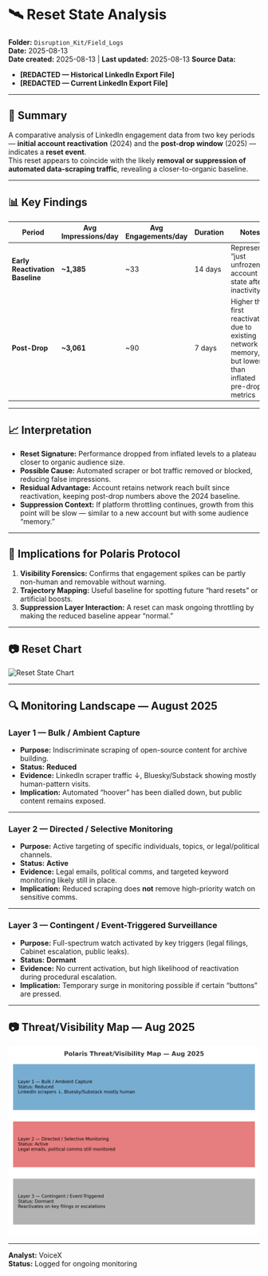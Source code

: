 # 🛰️ Reset State Analysis
**Folder:** `Disruption_Kit/Field_Logs`  
**Date:** 2025-08-13  
**Date created:** 2025-08-13 | **Last updated:** 2025-08-13 
**Source Data:**  
- **[REDACTED — Historical LinkedIn Export File]**  
- **[REDACTED — Current LinkedIn Export File]**

---

## 📌 Summary  
A comparative analysis of LinkedIn engagement data from two key periods — **initial account reactivation** (2024) and the **post-drop window** (2025) — indicates a **reset event**.  
This reset appears to coincide with the likely **removal or suppression of automated data-scraping traffic**, revealing a closer-to-organic baseline.

---

## 📊 Key Findings  

| Period | Avg Impressions/day | Avg Engagements/day | Duration | Notes |
|--------|---------------------|---------------------|----------|-------|
| **Early Reactivation Baseline** | **~1,385** | ~33 | 14 days | Represents “just unfrozen” account state after inactivity |
| **Post-Drop** | **~3,061** | ~90 | 7 days | Higher than first reactivation due to existing network memory, but lower than inflated pre-drop metrics |

---

## 📈 Interpretation  

- **Reset Signature:** Performance dropped from inflated levels to a plateau closer to organic audience size.
- **Possible Cause:** Automated scraper or bot traffic removed or blocked, reducing false impressions.
- **Residual Advantage:** Account retains network reach built since reactivation, keeping post-drop numbers above the 2024 baseline.
- **Suppression Context:** If platform throttling continues, growth from this point will be slow — similar to a new account but with some audience “memory.”

---

## 🧩 Implications for Polaris Protocol  

1. **Visibility Forensics:** Confirms that engagement spikes can be partly non-human and removable without warning.  
2. **Trajectory Mapping:** Useful baseline for spotting future “hard resets” or artificial boosts.  
3. **Suppression Layer Interaction:** A reset can mask ongoing throttling by making the reduced baseline appear “normal.”

---

## 📷 Reset Chart

![Reset State Chart](./reset_state_analysis_chart_2024-07-10_to_2025-08-13.png)

---

## 🔍 Monitoring Landscape — August 2025

### **Layer 1 — Bulk / Ambient Capture**
- **Purpose:** Indiscriminate scraping of open-source content for archive building.
- **Status:** **Reduced**
- **Evidence:** LinkedIn scraper traffic ↓, Bluesky/Substack showing mostly human-pattern visits.
- **Implication:** Automated “hoover” has been dialled down, but public content remains exposed.

---

### **Layer 2 — Directed / Selective Monitoring**
- **Purpose:** Active targeting of specific individuals, topics, or legal/political channels.
- **Status:** **Active**
- **Evidence:** Legal emails, political comms, and targeted keyword monitoring likely still in place.
- **Implication:** Reduced scraping does **not** remove high-priority watch on sensitive comms.

---

### **Layer 3 — Contingent / Event-Triggered Surveillance**
- **Purpose:** Full-spectrum watch activated by key triggers (legal filings, Cabinet escalation, public leaks).
- **Status:** **Dormant**
- **Evidence:** No current activation, but high likelihood of reactivation during procedural escalation.
- **Implication:** Temporary surge in monitoring possible if certain “buttons” are pressed.

---

## 📷 Threat/Visibility Map — Aug 2025

![Polaris Threat/Visibility Map — Aug 2025](./polaris_threat_visibility_map_2025-08_corrected.png)

---

**Analyst:** VoiceX  
**Status:** Logged for ongoing monitoring
